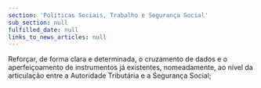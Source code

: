 ```yaml
---
section: 'Políticas Sociais, Trabalho e Segurança Social'
sub_section: null
fulfilled_date: null
links_to_news_articles: null
---
```


Reforçar, de forma clara e determinada, o cruzamento de dados e o aperfeiçoamento de instrumentos já existentes, nomeadamente, ao nível da articulação entre a Autoridade Tributária e a Segurança Social;
